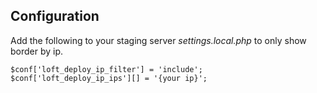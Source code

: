 ## Configuration
Add the following to your staging server _settings.local.php_ to only show border by ip.

    $conf['loft_deploy_ip_filter'] = 'include';
    $conf['loft_deploy_ip_ips'][] = '{your ip}';